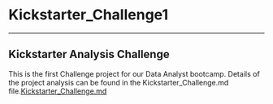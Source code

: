 # Kickstarter_Challenge1
---
Kickstarter Analysis Challenge
---
This is the first Challenge project for our Data Analyst bootcamp. Details of the project analysis can be found in the Kickstarter_Challenge.md file.[Kickstarter_Challenge.md](https://github.com/jmueller187/Kickstarter_Challenge1/blob/main/Kickstarter_Challenge.md)
